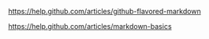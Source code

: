
https://help.github.com/articles/github-flavored-markdown

https://help.github.com/articles/markdown-basics

